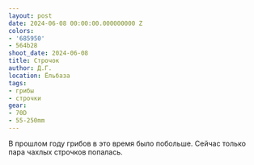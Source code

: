 ```yaml
---
layout: post
date: 2024-06-08 00:00:00.000000000 Z
colors:
- '685950'
- 564b28
shoot_date: 2024-06-08
title: Строчок
author: Д.Г.
location: Ёльбаза
tags:
- грибы
- строчки
gear:
- 70D
- 55-250mm
---
```

В прошлом году грибов в это время было побольше. Сейчас только пара чахлых строчков попалась.
